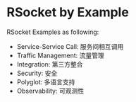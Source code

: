 RSocket by Example
==================

RSocket Examples as following:

* Service-Service Call: 服务间相互调用
* Traffic Management: 流量管理
* Integration: 第三方整合
* Security: 安全
* Polyglot: 多语言支持
* Observability: 可观测性

